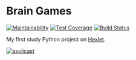 # Brain Games

[![Maintainability](https://api.codeclimate.com/v1/badges/a8ccafebb2c7bffa6270/maintainability)](https://codeclimate.com/github/demshin/python-project-lvl1/maintainability)
[![Test Coverage](https://api.codeclimate.com/v1/badges/a8ccafebb2c7bffa6270/test_coverage)](https://codeclimate.com/github/demshin/python-project-lvl1/test_coverage)
[![Build Status](https://travis-ci.com/demshin/python-project-lvl1.svg?branch=master)](https://travis-ci.com/demshin/python-project-lvl1)

My first study Python project on [Hexlet](https://hexlet.io).

[![asciicast](https://asciinema.org/a/291984.png)](https://asciinema.org/a/291984)
